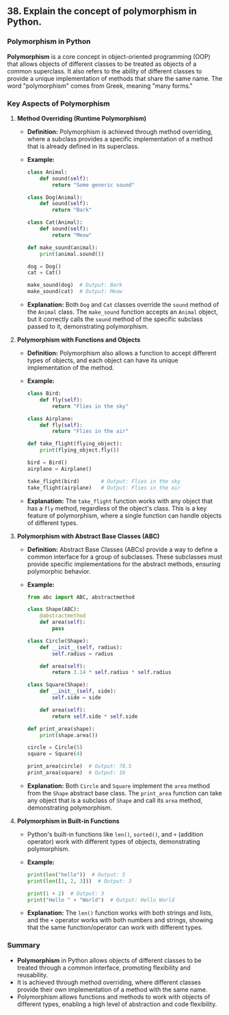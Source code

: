 ## 38. Explain the concept of polymorphism in Python.


### Polymorphism in Python

**Polymorphism** is a core concept in object-oriented programming (OOP) that allows objects of different classes to be treated as objects of a common superclass. It also refers to the ability of different classes to provide a unique implementation of methods that share the same name. The word "polymorphism" comes from Greek, meaning "many forms."

### Key Aspects of Polymorphism

1. **Method Overriding (Runtime Polymorphism)**
   - **Definition:** Polymorphism is achieved through method overriding, where a subclass provides a specific implementation of a method that is already defined in its superclass.
   - **Example:**
     ```python
     class Animal:
         def sound(self):
             return "Some generic sound"

     class Dog(Animal):
         def sound(self):
             return "Bark"

     class Cat(Animal):
         def sound(self):
             return "Meow"

     def make_sound(animal):
         print(animal.sound())

     dog = Dog()
     cat = Cat()

     make_sound(dog)  # Output: Bark
     make_sound(cat)  # Output: Meow
     ```

   - **Explanation:** Both `Dog` and `Cat` classes override the `sound` method of the `Animal` class. The `make_sound` function accepts an `Animal` object, but it correctly calls the `sound` method of the specific subclass passed to it, demonstrating polymorphism.

2. **Polymorphism with Functions and Objects**
   - **Definition:** Polymorphism also allows a function to accept different types of objects, and each object can have its unique implementation of the method.
   - **Example:**
     ```python
     class Bird:
         def fly(self):
             return "Flies in the sky"

     class Airplane:
         def fly(self):
             return "Flies in the air"

     def take_flight(flying_object):
         print(flying_object.fly())

     bird = Bird()
     airplane = Airplane()

     take_flight(bird)       # Output: Flies in the sky
     take_flight(airplane)   # Output: Flies in the air
     ```

   - **Explanation:** The `take_flight` function works with any object that has a `fly` method, regardless of the object's class. This is a key feature of polymorphism, where a single function can handle objects of different types.

3. **Polymorphism with Abstract Base Classes (ABC)**
   - **Definition:** Abstract Base Classes (ABCs) provide a way to define a common interface for a group of subclasses. These subclasses must provide specific implementations for the abstract methods, ensuring polymorphic behavior.
   - **Example:**
     ```python
     from abc import ABC, abstractmethod

     class Shape(ABC):
         @abstractmethod
         def area(self):
             pass

     class Circle(Shape):
         def __init__(self, radius):
             self.radius = radius

         def area(self):
             return 3.14 * self.radius * self.radius

     class Square(Shape):
         def __init__(self, side):
             self.side = side

         def area(self):
             return self.side * self.side

     def print_area(shape):
         print(shape.area())

     circle = Circle(5)
     square = Square(4)

     print_area(circle)  # Output: 78.5
     print_area(square)  # Output: 16
     ```

   - **Explanation:** Both `Circle` and `Square` implement the `area` method from the `Shape` abstract base class. The `print_area` function can take any object that is a subclass of `Shape` and call its `area` method, demonstrating polymorphism.

4. **Polymorphism in Built-in Functions**
   - Python's built-in functions like `len()`, `sorted()`, and `+` (addition operator) work with different types of objects, demonstrating polymorphism.
   - **Example:**
     ```python
     print(len("hello"))  # Output: 5
     print(len([1, 2, 3]))  # Output: 3

     print(1 + 2)  # Output: 3
     print("Hello " + "World")  # Output: Hello World
     ```

   - **Explanation:** The `len()` function works with both strings and lists, and the `+` operator works with both numbers and strings, showing that the same function/operator can work with different types.

### Summary

- **Polymorphism** in Python allows objects of different classes to be treated through a common interface, promoting flexibility and reusability.
- It is achieved through method overriding, where different classes provide their own implementation of a method with the same name.
- Polymorphism allows functions and methods to work with objects of different types, enabling a high level of abstraction and code flexibility.